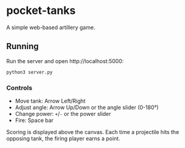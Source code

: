 # pocket-tanks

A simple web-based artillery game.

## Running

Run the server and open http://localhost:5000:

```bash
python3 server.py
```

### Controls

- Move tank: Arrow Left/Right
- Adjust angle: Arrow Up/Down or the angle slider (0-180°)
- Change power: `+`/`-` or the power slider
- Fire: Space bar

Scoring is displayed above the canvas. Each time a projectile hits the
opposing tank, the firing player earns a point.

